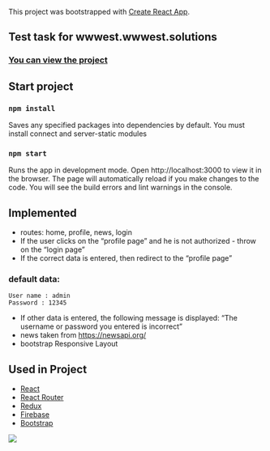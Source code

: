 This project was bootstrapped with [Create React App](https://github.com/facebook/create-react-app).

## Test task for wwwest.wwwest.solutions

### [You can view the project](https://solutions-8cbb9.firebaseapp.com/)

## Start project

### `npm install`
Saves any specified packages into dependencies by default.
You must install connect and server-static modules

### `npm start`
Runs the app in development mode. Open http://localhost:3000 to view it in the browser.
The page will automatically reload if you make changes to the code. You will see the build errors and lint warnings in the console.

## Implemented
  - routes: home, profile, news, login
  - If the user clicks on the “profile page” and he is not authorized - throw on the “login page”
  - If the correct data is entered, then redirect to the “profile page”
  
### default data:
```
User name : admin
Password : 12345
```
  - If other data is entered, the following message is displayed: “The username or password you entered is incorrect”
  - news taken from https://newsapi.org/
  - bootstrap Responsive Layout


## Used in Project
- [React ]( https://www.npmjs.com/package/react)
- [React Router](https://www.npmjs.com/package/react-router)
- [Redux]( https://www.npmjs.com/package/redux)
- [Firebase](https://firebase.google.com/)
- [Bootstrap]( https://www.npmjs.com/package/bootstrap)

<img src="https://raw.githubusercontent.com/SerhiyAntipov/solutions/master/public/project.jpg">


